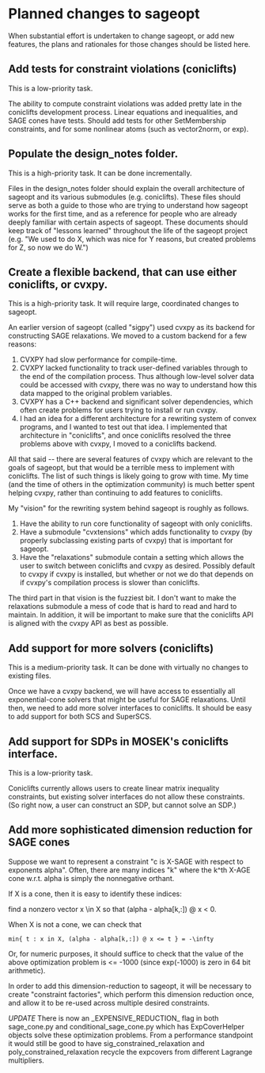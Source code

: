 # Planned changes to sageopt

When substantial effort is undertaken to change sageopt, or add new features, the plans and
rationales for those changes should be listed here.


## Add tests for constraint violations (coniclifts)

This is a low-priority task.

The ability to compute constraint violations was added pretty late in the coniclifts development process.
Linear equations and inequalities, and SAGE cones have tests. Should add tests for other
SetMembership constraints, and for some nonlinear atoms (such as vector2norm, or exp).

## Populate the design_notes folder.

This is a high-priority task. It can be done incrementally.

Files in the design_notes folder should explain the overall architecture of sageopt and its
various submodules (e.g. coniclifts). These files should serve as both a guide to those who
are trying to understand how sageopt works for the first time, and as a reference for people
who are already deeply familiar with certain aspects of sageopt. These documents should keep
track of "lessons learned" throughout the life of the sageopt project (e.g. "We used to do X,
which was nice for Y reasons, but created problems for Z, so now we do W.")


## Create a flexible backend, that can use either coniclifts, or cvxpy.

This is a high-priority task. It will require large, coordinated changes to sageopt.

An earlier version of sageopt (called "sigpy") used cvxpy as its backend for constructing SAGE
relaxations. We moved to a custom backend for a few reasons:
1. CVXPY had slow performance for compile-time.
2. CVXPY lacked functionality to track user-defined variables through to the end of the
   compilation process. Thus although low-level solver data could be accessed with cvxpy,
   there was no way to understand how this data mapped to the original problem variables.
3. CVXPY has a C++ backend and significant solver dependencies, which often create problems
   for users trying to install or run cvxpy.
4. I had an idea for a different architecture for a rewriting system of convex programs, and
   I wanted to test out that idea. I implemented that architecture in "coniclifts", and once
   coniclifts resolved the three problems above with cvxpy, I moved to a coniclifts backend.

All that said -- there are several features of cvxpy which are relevant to the goals of sageopt,
but that would be a terrible mess to implement with coniclifts. The list of such things is
likely going to grow with time. My time (and the time of others in the optimization community)
is much better spent helping cvxpy, rather than continuing to add features to coniclifts.

My "vision" for the rewriting system behind sageopt is roughly as follows.
1. Have the ability to run core functionality of sageopt with only coniclifts.
2. Have a submodule "cvxtensions" which adds functionality to cvxpy (by properly subclassing
   existing parts of cvxpy) that is important for sageopt.
3. Have the "relaxations" submodule contain a setting which allows the user to switch between
   coniclifts and cvxpy as desired. Possibly default to cvxpy if cvxpy is installed, but
   whether or not we do that depends on if cvxpy's compilation process is slower than coniclifts.

The third part in that vision is the fuzziest bit. I don't want to make the relaxations submodule
a mess of code that is hard to read and hard to maintain. In addition, it will be important to
make sure that the coniclifts API is aligned with the cvxpy API as best as possible.


## Add support for more solvers (coniclifts)

This is a medium-priority task. It can be done with virtually no changes to existing files. 

Once we have a cvxpy backend, we will have access to essentially all exponential-cone solvers
that might be useful for SAGE relaxations. Until then, we need to add more solver interfaces
to coniclifts. It should be easy to add support for both SCS and SuperSCS. 


## Add support for SDPs in MOSEK's coniclifts interface.

This is a low-priority task.

Coniclifts currently allows users to create linear matrix inequality constraints, but
existing solver interfaces do not allow these constraints. (So right now, a user can construct
an SDP, but cannot solve an SDP.)


## Add more sophisticated dimension reduction for SAGE cones

Suppose we want to represent a constraint "c is X-SAGE with respect to exponents alpha".
Often, there are many indices "k" where the k^th X-AGE cone w.r.t. alpha is simply the
nonnegative orthant.

If X is a cone, then it is easy to identify these indices:

find a nonzero vector x \in X so that (alpha - alpha[k,:]) @ x < 0.

When X is not a cone, we can check that

    min{ t : x in X, (alpha - alpha[k,:]) @ x <= t } = -\infty

Or, for numeric purposes, it should suffice to check that the value
of the above optimization problem is <= -1000 (since exp(-1000)
is zero in 64 bit arithmetic).

In order to add this dimension-reduction to sageopt, it will be necessary to
create "constraint factories", which perform this dimension reduction once,
and allow it to be re-used across multiple desired constraints.

*UPDATE* There is now an \_EXPENSIVE\_REDUCTION\_ flag in both sage_cone.py and
conditional_sage_cone.py which has ExpCoverHelper objects solve these optimization
problems. From a performance standpoint it would still be good to have sig_constrained_relaxation
and poly_constrained_relaxation recycle the expcovers from different Lagrange multipliers.